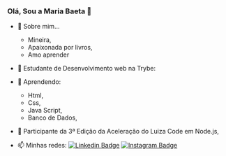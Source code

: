 ### Olá, Sou a Maria Baeta 👋

- 💬 Sobre mim...
  - Mineira,
  - Apaixonada por livros,
  - Amo aprender
- 🌱 Estudante de Desenvolvimento web na Trybe:
- 🌱 Aprendendo: 
  - Html,
  - Css,
  - Java Script,
  - Banco de Dados,
- 🌱 Participante da 3ª Edição da Aceleração do Luiza Code em Node.js,

- 📫 Minhas redes: 
[![Linkedin Badge](https://img.shields.io/badge/LinkedIn-0077B5?style=for-the-badge&logo=linkedin&logoColor=white)](https://www.linkedin.com/in/maria-baeta/)
[![Instagram Badge](https://img.shields.io/badge/Instagram-E4405F?style=for-the-badge&logo=instagram&logoColor=white)](https://www.instagram.com/mariab_aeta/)

